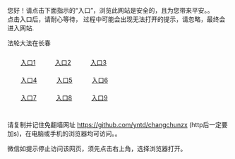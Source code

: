 您好！请点击下面指示的“入口”，浏览此网站是安全的，且为您带来平安。。 <br/>
点击入口后，请耐心等待， 过程中可能会出现无法打开的提示，请忽略，最终会进入网站. </br>

法轮大法在长春<br/>
<div style="padding:10px"><a style="margin:20px" target="_blank" href="https://d2zpuiwtcjpj1y.cloudfront.net/2Qpsp?mmffzb" id="ccLink1" rel="nofollow">入口1</a> <a target="_blank" style="margin:20px" href="https://d1l1r83exqekie.cloudfront.net/2Qpsp?uomqhb" id="ccLink2" rel="nofollow">入口2</a> <a style="margin:20px" target="_blank" href="https://dfpz4ld0ea9sx.cloudfront.net/2Qpsp?knjlvqi" id="ccLink3" rel="nofollow">入口3</a></div>

<div style="padding:10px" ><a style="margin:20px" target="_blank" href="https://d2zpuiwtcjpj1y.cloudfront.net/2Qpsp?mmffzb" id="ccLink4" rel="nofollow">入口4</a> <a style="margin:20px" href="https://d1l1r83exqekie.cloudfront.net/2Qpsp?uomqhb" target="_blank" id="ccLink5" rel="nofollow">入口5</a> <a style="margin:20px" href="https://dfpz4ld0ea9sx.cloudfront.net/2Qpsp?knjlvqi" target="_blank" id="ccLink6" rel="nofollow">入口6</a></div>

<div style="padding:10px"><a style="margin:20px" target="_blank" href="https://d2zpuiwtcjpj1y.cloudfront.net/2Qpsp?mmffzb" id="ccLink7" rel="nofollow">入口7</a> <a style="margin:20px" href="https://d1l1r83exqekie.cloudfront.net/2Qpsp?uomqhb" target="_blank" id="ccLink8" rel="nofollow">入口8</a> <a style="margin:20px" target="_blank" href="https://dfpz4ld0ea9sx.cloudfront.net/2Qpsp?knjlvqi" id="ccLink9" rel="nofollow">入口9</a></div>

<br/>



请复制并记住免翻墙网址 https://github.com/yntd/changchunzx (http后一定要加s)，在电脑或手机的浏览器均可访问。。<br/>

微信如提示停止访问该网页，须先点击右上角，选择浏览器打开。
